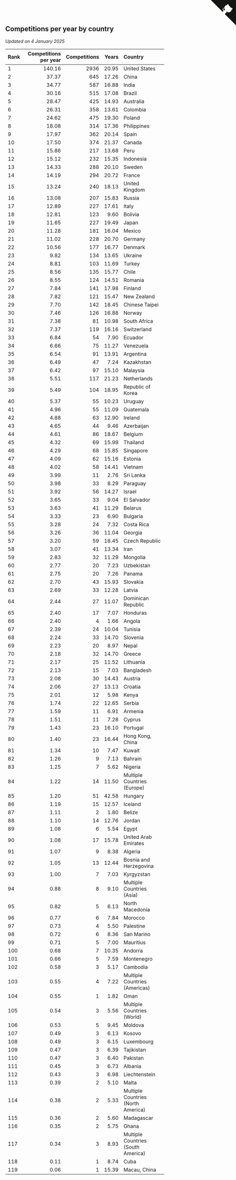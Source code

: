 ## Competitions per year by country

*Updated on  4 January 2025*

| Rank | Competitions per year | Competitions | Years | Country |
| :--- | ---: | ---: | ---: | :--- |
| 1 | 140.16 | 2936 | 20.95 | United States |
| 2 | 37.37 | 645 | 17.26 | China |
| 3 | 34.77 | 587 | 16.88 | India |
| 4 | 30.16 | 515 | 17.08 | Brazil |
| 5 | 28.47 | 425 | 14.93 | Australia |
| 6 | 26.31 | 358 | 13.61 | Colombia |
| 7 | 24.62 | 475 | 19.30 | Poland |
| 8 | 18.08 | 314 | 17.36 | Philippines |
| 9 | 17.97 | 362 | 20.14 | Spain |
| 10 | 17.50 | 374 | 21.37 | Canada |
| 11 | 15.86 | 217 | 13.68 | Peru |
| 12 | 15.12 | 232 | 15.35 | Indonesia |
| 13 | 14.33 | 288 | 20.10 | Sweden |
| 14 | 14.19 | 294 | 20.72 | France |
| 15 | 13.24 | 240 | 18.13 | United Kingdom |
| 16 | 13.08 | 207 | 15.83 | Russia |
| 17 | 12.89 | 227 | 17.61 | Italy |
| 18 | 12.81 | 123 | 9.60 | Bolivia |
| 19 | 11.65 | 227 | 19.49 | Japan |
| 20 | 11.28 | 181 | 16.04 | Mexico |
| 21 | 11.02 | 228 | 20.70 | Germany |
| 22 | 10.56 | 177 | 16.77 | Denmark |
| 23 | 9.82 | 134 | 13.65 | Ukraine |
| 24 | 8.81 | 103 | 11.69 | Turkey |
| 25 | 8.56 | 135 | 15.77 | Chile |
| 26 | 8.55 | 124 | 14.51 | Romania |
| 27 | 7.84 | 141 | 17.98 | Finland |
| 28 | 7.82 | 121 | 15.47 | New Zealand |
| 29 | 7.70 | 142 | 18.45 | Chinese Taipei |
| 30 | 7.46 | 126 | 16.88 | Norway |
| 31 | 7.38 | 81 | 10.98 | South Africa |
| 32 | 7.37 | 119 | 16.16 | Switzerland |
| 33 | 6.84 | 54 | 7.90 | Ecuador |
| 34 | 6.66 | 75 | 11.27 | Venezuela |
| 35 | 6.54 | 91 | 13.91 | Argentina |
| 36 | 6.49 | 47 | 7.24 | Kazakhstan |
| 37 | 6.42 | 97 | 15.10 | Malaysia |
| 38 | 5.51 | 117 | 21.23 | Netherlands |
| 39 | 5.49 | 104 | 18.95 | Republic of Korea |
| 40 | 5.37 | 55 | 10.23 | Uruguay |
| 41 | 4.96 | 55 | 11.09 | Guatemala |
| 42 | 4.88 | 63 | 12.90 | Ireland |
| 43 | 4.65 | 44 | 9.46 | Azerbaijan |
| 44 | 4.61 | 86 | 18.67 | Belgium |
| 45 | 4.32 | 69 | 15.99 | Thailand |
| 46 | 4.29 | 68 | 15.85 | Singapore |
| 47 | 4.09 | 62 | 15.16 | Estonia |
| 48 | 4.02 | 58 | 14.41 | Vietnam |
| 49 | 3.99 | 11 | 2.76 | Sri Lanka |
| 50 | 3.98 | 33 | 8.29 | Paraguay |
| 51 | 3.92 | 56 | 14.27 | Israel |
| 52 | 3.65 | 33 | 9.04 | El Salvador |
| 53 | 3.63 | 41 | 11.29 | Belarus |
| 54 | 3.33 | 23 | 6.90 | Bulgaria |
| 55 | 3.28 | 24 | 7.32 | Costa Rica |
| 56 | 3.26 | 36 | 11.04 | Georgia |
| 57 | 3.20 | 59 | 18.45 | Czech Republic |
| 58 | 3.07 | 41 | 13.34 | Iran |
| 59 | 2.83 | 32 | 11.29 | Mongolia |
| 60 | 2.77 | 20 | 7.23 | Uzbekistan |
| 61 | 2.75 | 20 | 7.26 | Panama |
| 62 | 2.70 | 43 | 15.93 | Slovakia |
| 63 | 2.69 | 33 | 12.28 | Latvia |
| 64 | 2.44 | 27 | 11.07 | Dominican Republic |
| 65 | 2.40 | 17 | 7.07 | Honduras |
| 66 | 2.40 | 4 | 1.66 | Angola |
| 67 | 2.39 | 24 | 10.04 | Tunisia |
| 68 | 2.24 | 33 | 14.70 | Slovenia |
| 69 | 2.23 | 20 | 8.97 | Nepal |
| 70 | 2.18 | 32 | 14.70 | Greece |
| 71 | 2.17 | 25 | 11.52 | Lithuania |
| 72 | 2.13 | 15 | 7.03 | Bangladesh |
| 73 | 2.08 | 30 | 14.43 | Austria |
| 74 | 2.06 | 27 | 13.13 | Croatia |
| 75 | 2.01 | 12 | 5.98 | Kenya |
| 76 | 1.74 | 22 | 12.65 | Serbia |
| 77 | 1.59 | 11 | 6.91 | Armenia |
| 78 | 1.51 | 11 | 7.28 | Cyprus |
| 79 | 1.43 | 23 | 16.10 | Portugal |
| 80 | 1.40 | 23 | 16.44 | Hong Kong, China |
| 81 | 1.34 | 10 | 7.47 | Kuwait |
| 82 | 1.26 | 9 | 7.13 | Bahrain |
| 83 | 1.25 | 7 | 5.62 | Nigeria |
| 84 | 1.22 | 14 | 11.50 | Multiple Countries (Europe) |
| 85 | 1.20 | 51 | 42.58 | Hungary |
| 86 | 1.19 | 15 | 12.57 | Iceland |
| 87 | 1.11 | 2 | 1.80 | Belize |
| 88 | 1.10 | 14 | 12.76 | Jordan |
| 89 | 1.08 | 6 | 5.54 | Egypt |
| 90 | 1.08 | 17 | 15.78 | United Arab Emirates |
| 91 | 1.07 | 9 | 8.38 | Algeria |
| 92 | 1.05 | 13 | 12.44 | Bosnia and Herzegovina |
| 93 | 1.00 | 7 | 7.03 | Kyrgyzstan |
| 94 | 0.88 | 8 | 9.10 | Multiple Countries (Asia) |
| 95 | 0.82 | 5 | 6.13 | North Macedonia |
| 96 | 0.77 | 6 | 7.84 | Morocco |
| 97 | 0.73 | 4 | 5.50 | Palestine |
| 98 | 0.72 | 6 | 8.36 | San Marino |
| 99 | 0.71 | 5 | 7.00 | Mauritius |
| 100 | 0.68 | 7 | 10.35 | Andorra |
| 101 | 0.66 | 5 | 7.59 | Montenegro |
| 102 | 0.58 | 3 | 5.17 | Cambodia |
| 103 | 0.55 | 4 | 7.22 | Multiple Countries (Americas) |
| 104 | 0.55 | 1 | 1.82 | Oman |
| 105 | 0.54 | 3 | 5.56 | Multiple Countries (World) |
| 106 | 0.53 | 5 | 9.45 | Moldova |
| 107 | 0.49 | 3 | 6.13 | Kosovo |
| 108 | 0.49 | 3 | 6.15 | Luxembourg |
| 109 | 0.47 | 3 | 6.39 | Tajikistan |
| 110 | 0.47 | 3 | 6.40 | Pakistan |
| 111 | 0.45 | 3 | 6.73 | Albania |
| 112 | 0.43 | 3 | 6.98 | Liechtenstein |
| 113 | 0.39 | 2 | 5.10 | Malta |
| 114 | 0.38 | 2 | 5.33 | Multiple Countries (North America) |
| 115 | 0.36 | 2 | 5.60 | Madagascar |
| 116 | 0.35 | 2 | 5.75 | Ghana |
| 117 | 0.34 | 3 | 8.93 | Multiple Countries (South America) |
| 118 | 0.11 | 1 | 8.74 | Cuba |
| 119 | 0.06 | 1 | 15.39 | Macau, China |


<a href="https://github.com/JustinTimeCuber/wca_statistics" class="github-corner" aria-label="View source on Github"><svg width="80" height="80" viewBox="0 0 250 250" style="fill:#151513; color:#fff; position: absolute; top: 0; border: 0; right: 0;" aria-hidden="true"><path d="M0,0 L115,115 L130,115 L142,142 L250,250 L250,0 Z"></path><path d="M128.3,109.0 C113.8,99.7 119.0,89.6 119.0,89.6 C122.0,82.7 120.5,78.6 120.5,78.6 C119.2,72.0 123.4,76.3 123.4,76.3 C127.3,80.9 125.5,87.3 125.5,87.3 C122.9,97.6 130.6,101.9 134.4,103.2" fill="currentColor" style="transform-origin: 130px 106px;" class="octo-arm"></path><path d="M115.0,115.0 C114.9,115.1 118.7,116.5 119.8,115.4 L133.7,101.6 C136.9,99.2 139.9,98.4 142.2,98.6 C133.8,88.0 127.5,74.4 143.8,58.0 C148.5,53.4 154.0,51.2 159.7,51.0 C160.3,49.4 163.2,43.6 171.4,40.1 C171.4,40.1 176.1,42.5 178.8,56.2 C183.1,58.6 187.2,61.8 190.9,65.4 C194.5,69.0 197.7,73.2 200.1,77.6 C213.8,80.2 216.3,84.9 216.3,84.9 C212.7,93.1 206.9,96.0 205.4,96.6 C205.1,102.4 203.0,107.8 198.3,112.5 C181.9,128.9 168.3,122.5 157.7,114.1 C157.9,116.9 156.7,120.9 152.7,124.9 L141.0,136.5 C139.8,137.7 141.6,141.9 141.8,141.8 Z" fill="currentColor" class="octo-body"></path></svg></a><style>.github-corner:hover .octo-arm{animation:octocat-wave 560ms ease-in-out}@keyframes octocat-wave{0%,100%{transform:rotate(0)}20%,60%{transform:rotate(-25deg)}40%,80%{transform:rotate(10deg)}}@media (max-width:500px){.github-corner:hover .octo-arm{animation:none}.github-corner .octo-arm{animation:octocat-wave 560ms ease-in-out}}</style>
